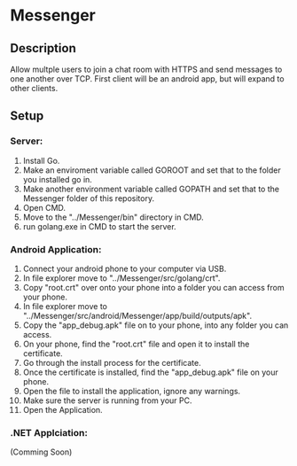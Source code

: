 # Messenger

## Description 
Allow multple users to join a chat room with HTTPS and send messages to one another over TCP.
First client will be an android app,  but will expand to other clients. 

## Setup
### Server:
1.  Install Go.
2.  Make an enviroment variable called GOROOT and set that to the folder you installed go in.
3.  Make another environment variable called GOPATH and set that to the Messenger folder of this repository.
4.  Open CMD.
5.  Move to the "../Messenger/bin" directory in CMD.
6.  run golang.exe in CMD to start the server.

### Android Application:
1.  Connect your android phone to your computer via USB.
2.  In file explorer move to "../Messenger/src/golang/crt".
3.  Copy "root.crt" over onto your phone into a folder you can access from your phone.
4.  In file explorer move to "../Messenger/src/android/Messenger/app/build/outputs/apk".
5.  Copy the "app_debug.apk" file on to your phone, into any folder you can access.
6.  On your phone, find the "root.crt" file and open it to install the certificate.
7.  Go through the install process for the certificate.
8.  Once the certificate is installed, find the "app_debug.apk" file on your phone.
9.  Open the file to install the application, ignore any warnings.
10. Make sure the server is running from your PC.
11. Open the Application.

### .NET Applciation:
(Comming Soon)
